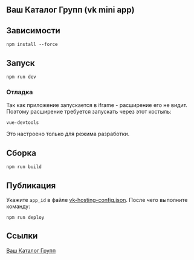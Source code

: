 ## Ваш Каталог Групп (vk mini app)

## Зависимости

```shell
npm install --force
```

## Запуск

```shell
npm run dev
```

### Отладка

Так как приложение запускается в iframe - расширение его не видит. Поэтому расширение требуется запускать через этот костыль:

```shell
vue-devtools
```

Это настроено только для режима разработки.

## Сборка

```shell
npm run build
```

## Публикация

Укажите `app_id` в файле [vk-hosting-config.json](./vk-hosting-config.json).
После чего выполните команду:

```shell
npm run deploy
```

## Ссылки

[Ваш Каталог Групп](https://vk.com/app51658481)

